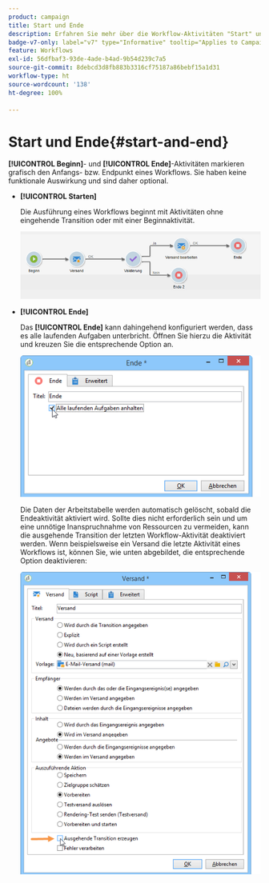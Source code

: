 ```yaml
---
product: campaign
title: Start und Ende
description: Erfahren Sie mehr über die Workflow-Aktivitäten "Start" und "Ende".
badge-v7-only: label="v7" type="Informative" tooltip="Applies to Campaign Classic v7 only"
feature: Workflows
exl-id: 56dfbaf3-93de-4ade-b4ad-9b54d239c7a5
source-git-commit: 8debcd3d8fb883b3316cf75187a86bebf15a1d31
workflow-type: ht
source-wordcount: '138'
ht-degree: 100%

---
```


# Start und Ende{#start-and-end}



**[!UICONTROL Beginn]**- und **[!UICONTROL Ende]**-Aktivitäten markieren grafisch den Anfangs- bzw. Endpunkt eines Workflows. Sie haben keine funktionale Auswirkung und sind daher optional.

* **[!UICONTROL Starten]**

   Die Ausführung eines Workflows beginnt mit Aktivitäten ohne eingehende Transition oder mit einer Beginnaktivität.

   ![](assets/s_user_segmentation_start_stop.png)

* **[!UICONTROL Ende]**

   Das **[!UICONTROL Ende]** kann dahingehend konfiguriert werden, dass es alle laufenden Aufgaben unterbricht. Öffnen Sie hierzu die Aktivität und kreuzen Sie die entsprechende Option an.

   ![](assets/s_user_segmentation_end.png)

   Die Daten der Arbeitstabelle werden automatisch gelöscht, sobald die Endeaktivität aktiviert wird. Sollte dies nicht erforderlich sein und um eine unnötige Inanspruchnahme von Ressourcen zu vermeiden, kann die ausgehende Transition der letzten Workflow-Aktivität deaktiviert werden. Wenn beispielsweise ein Versand die letzte Aktivität eines Workflows ist, können Sie, wie unten abgebildet, die entsprechende Option deaktivieren:

   ![](assets/s_advuser_delivery_option_no_output.png)

